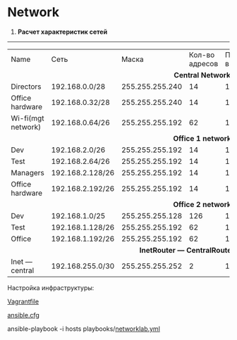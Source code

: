 # Network

1) <b>Расчет характеристик сетей</b>
___
<table>
  <tr><td>Name</td><td>Сеть</td><td>Маска</td><td>Кол-во адресов</td><td>Первый адрес в сети</td><td>Последний адрес в сети</td><td>Broadcast — адрес</td></tr>
  <tr><td colspan="7" align="center"><b>Central Network</b></td></tr>
    <tr><td>Directors</td><td>192.168.0.0/28</td><td>255.255.255.240</td><td>14</td><td>192.168.0.1</td><td>192.168.0.14</td><td>192.168.0.15</td></tr>
    <tr><td>Office hardware</td><td>192.168.0.32/28</td><td>255.255.255.240</td><td>14</td><td>192.168.0.33</td><td>192.168.0.46</td><td>192.168.0.47</td></tr>
    <tr><td>Wi-fi(mgt network)</td><td>192.168.0.64/26</td><td>255.255.255.192</td><td>62</td><td>192.168.0.65</td><td>192.168.0.126</td><td>192.168.0.127</td></tr>
  <tr><td colspan="7" align="center"><b>Office 1 network</b></td></tr>
    <tr><td>Dev</td><td>192.168.2.0/26</td><td>255.255.255.192</td><td>14</td><td>192.168.2.1</td><td>192.168.2.62</td><td>192.168.2.63</td></tr>
    <tr><td>Test</td><td>192.168.2.64/26</td><td>255.255.255.192</td><td>14</td><td>192.168.2.65</td><td>192.168.2.126</td><td>192.168.2.127</td></tr>
    <tr><td>Managers</td><td>192.168.2.128/26</td><td>255.255.255.192</td><td>14</td><td>192.168.2.129</td><td>192.168.2.190</td><td>192.168.2.191</td></tr>
    <tr><td>Office hardware</td><td>192.168.2.192/26</td><td>255.255.255.192</td><td>14</td><td>192.168.2.193</td><td>192.168.2.254</td><td>192.168.2.255</td></tr>
  <tr><td colspan="7" align="center"><b>Office 2 network</b></td></tr>
    <tr><td>Dev</td><td>192.168.1.0/25</td><td>255.255.255.128</td><td>126</td><td>192.168.1.1</td><td>192.168.1.126</td><td>192.168.1.127</td></tr>
    <tr><td>Test</td><td>192.168.1.128/26</td><td>255.255.255.192</td><td>62</td><td>192.168.1.129</td><td>192.168.1.190</td><td>192.168.1.191</td></tr>
    <tr><td>Office</td><td>192.168.1.192/26</td><td>255.255.255.192</td><td>62</td><td>192.168.1.193</td><td>192.168.1.254</td><td>192.168.1.255</td></tr>
  <tr><td colspan="7" align="center"><b>InetRouter — CentralRouter network</b></td></tr>
    <tr><td>Inet — central</td><td>192.168.255.0/30</td><td>255.255.255.252</td><td>2</td><td>192.168.255.1</td><td>192.168.255.2</td><td>192.168.255.3</td></tr>
</table>

Настройка инфраструктуры:

<a href="https://github.com/Arkady1996/network/blob/main/Vagrantfile">Vagrantfile</a>

<a href="https://github.com/Arkady1996/network/blob/main/ansible.cfg">ansible.cfg</a>

ansible-playbook -i hosts playbooks/<a href="https://github.com/Arkady1996/network/blob/main/playbooks/networklab">networklab.yml</a>


